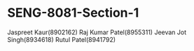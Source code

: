 # SENG-8081-Section-1
Jaspreet Kaur(8902162)
Raj Kumar Patel(8955311)
Jeevan Jot Singh(8934618)
Rutul Patel(8941792)
